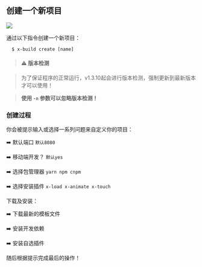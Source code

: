 ## 创建一个新项目

![](https://ws4.sinaimg.cn/large/006tNbRwly1fxbes09q2dj31by0sck1h.jpg)

通过以下指令创建一个新项目：

```
  $ x-build create [name]
```

> #### ⚠️ 版本检测

> 为了保证程序的正常运行，v1.3.10起会进行版本检测，强制更新到最新版本才可以使用！

> **使用 `-n` 参数可以忽略版本检测！**

### 创建过程

你会被提示输入或选择一系列问题来自定义你的项目：

➡️ 默认端口 `默认8080`

➡️ 移动端开发？ `默认yes`

➡️ 选择包管理器 `yarn npm cnpm`

➡️ 选择安装插件 `x-load x-animate x-touch`

下载及安装：

➡️ 下载最新的模板文件

➡️ 安装开发依赖

➡️ 安装自选插件

随后根据提示完成最后的操作！